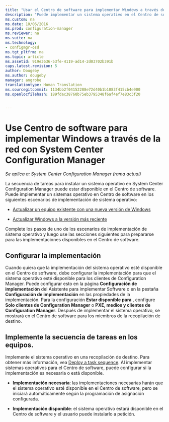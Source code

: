 ```yaml
---
title: "Usar el Centro de software para implementar Windows a través de la red | Configuration Manager"
description: "Puede implementar un sistema operativo en el Centro de software para actualizar un equipo existente con una nueva versión de Windows o para actualizar Windows a la versión más reciente."
ms.custom: na
ms.date: 10/06/2016
ms.prod: configuration-manager
ms.reviewer: na
ms.suite: na
ms.technology:
- configmgr-osd
ms.tgt_pltfrm: na
ms.topic: article
ms.assetid: 919e3636-53fe-4119-ad14-2d03702b391b
caps.latest.revision: 5
author: Dougeby
ms.author: dougeby
manager: angrobe
translationtype: Human Translation
ms.sourcegitcommit: 1134bb2f04152288e72d40b1b1083f415cb4e900
ms.openlocfilehash: 189fdac38760b75eb3795348f6af4ef7e83c3f20


---
```

# <a name="use-software-center-to-deploy-windows-over-the-network-with-system-center-configuration-manager"></a>Use Centro de software para implementar Windows a través de la red con System Center Configuration Manager

*Se aplica a: System Center Configuration Manager (rama actual)*

La secuencia de tareas para instalar un sistema operativo en System Center Configuration Manager puede estar disponible en el Centro de software. Puede implementar un sistemas operativo en Centro de software en los siguientes escenarios de implementación de sistema operativo:  

-   [Actualizar un equipo existente con una nueva versión de Windows](refresh-an-existing-computer-with-a-new-version-of-windows.md)  

-   [Actualizar Windows a la versión más reciente](upgrade-windows-to-the-latest-version.md)  

 Complete los pasos de uno de los escenarios de implementación de sistema operativo y luego use las secciones siguientes para prepararse para las implementaciones disponibles en el Centro de software.  

## <a name="configure-deployment-settings"></a>Configurar la implementación  
 Cuando quiera que la implementación del sistema operativo esté disponible en el Centro de software, debe configurar la implementación para que el sistema operativo esté disponible para los clientes de Configuration Manager. Puede configurar esto en la página **Configuración de implementación** del Asistente para implementar Software o en la pestaña **Configuración de implementación** en las propiedades de la implementación.  Para la configuración **Estar disponible para** , configure **Solo clientes de Configuration Manager** o **PXE, medios y clientes de Configuration Manager**. Después de implementar el sistema operativo, se mostrará en el Centro de software para los miembros de la recopilación de destino.  

##  <a name="a-namebkmkdeploya-deploy-the-task-sequence-to-computers"></a><a name="BKMK_Deploy"></a> Implemente la secuencia de tareas en los equipos.  
 Implemente el sistema operativo en una recopilación de destino. Para obtener más información, vea [Deploy a task sequence](manage-task-sequences-to-automate-tasks.md#BKMK_DeployTS). Al implementar sistemas operativos para el Centro de software, puede configurar si la implementación es necesaria o está disponible.  

-   **Implementación necesaria**: las implementaciones necesarias harán que el sistema operativo esté disponible en el Centro de software, pero se iniciará automáticamente según la programación de asignación configurada.  

-   **Implementación disponible**: el sistema operativo estará disponible en el Centro de software y el usuario puede instalarlo a petición.  



<!--HONumber=Nov16_HO1-->


